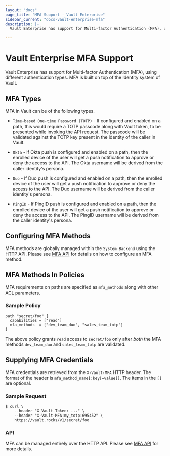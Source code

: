 ```yaml
---
layout: "docs"
page_title: "MFA Support - Vault Enterprise"
sidebar_current: "docs-vault-enterprise-mfa"
description: |-
  Vault Enterprise has support for Multi-factor Authentication (MFA), using different authentication types.

---
```


# Vault Enterprise MFA Support

Vault Enterprise has support for Multi-factor Authentication (MFA), using
different authentication types. MFA is built on top of the Identity system of
Vault.

## MFA Types

MFA in Vault can be of the following types.

- `Time-based One-time Password (TOTP)` - If configured and enabled on a path,
  this would require a TOTP passcode along with Vault token, to be presented
  while invoking the API request. The passcode will be validated against the
  TOTP key present in the identity of the caller in Vault.

- `Okta` - If Okta push is configured and enabled on a path, then the enrolled
  device of the user will get a push notification to approve or deny the access
  to the API. The Okta username will be derived from the caller identity's
  persona.

- `Duo` - If Duo push is configured and enabled on a path, then the enrolled
  device of the user will get a push notification to approve or deny the access
  to the API. The Duo username will be derived from the caller identity's
  persona.

- `PingID` - If PingID push is configured and enabled on a path, then the
  enrolled device of the user will get a push notification to approve or deny
  the access to the API. The PingID username will be derived from the caller
  identity's persona.

## Configuring MFA Methods

MFA methods are globally managed within the `System Backend` using the HTTP API.
Please see [MFA API](/api/system/mfa.html) for details on how to configure an MFA
method.

## MFA Methods In Policies

MFA requirements on paths are specified as `mfa_methods` along with other ACL
parameters.

### Sample Policy

```hcl
path "secret/foo" {
  capabilities = ["read"]
  mfa_methods  = ["dev_team_duo", "sales_team_totp"]
}
```

The above policy grants `read` access to `secret/foo` only after *both* the MFA
methods `dev_team_duo` and `sales_team_totp` are validated.

## Supplying MFA Credentials

MFA credentials are retrieved from the `X-Vault-MFA` HTTP header. The format of
the header is `mfa_method_name[:key[=value]]`. The items in the `[]` are
optional.

### Sample Request

```
$ curl \
    --header "X-Vault-Token: ..." \
    --header "X-Vault-MFA:my_totp:695452" \
    https://vault.rocks/v1/secret/foo
```

### API

MFA can be managed entirely over the HTTP API. Please see [MFA API](/api/system/mfa.html) for more details.
